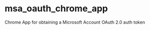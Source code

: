 msa_oauth_chrome_app
====================

Chrome App for obtaining a Microsoft Account OAuth 2.0 auth token
